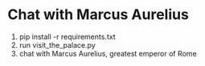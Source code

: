 # Chat with Marcus Aurelius

1. pip install -r requirements.txt
2. run visit_the_palace.py
3. chat with Marcus Aurelius, greatest emperor of Rome

